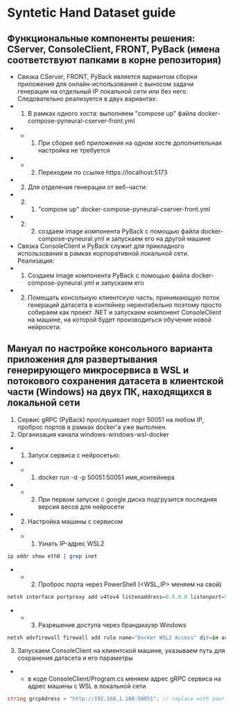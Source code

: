 # Syntetic Hand Dataset guide
## Функциональные компоненты решения: CServer, ConsoleClient, FRONT, PyBack (имена соответствуют папками в корне репозитория)
- Связка CServer, FRONT, PyBack является вариантом сборки приложения для онлайн-использования с выносом задачи генерации на отдельный IP локальной сети или без него. Следовательно реализуется в двух вариантах:
- 1. В рамках одного хоста: выполняем "compose up" файла docker-compose-pyneural-cserver-front.yml
- - 1. При сборке веб приложения на одном хосте дополнительная настройка не требуется
- - 2. Переходим по ссылке https://localhost:5173
- 2. Для отделения генерации от веб-части: 
- 2. 1. "compose up" docker-compose-pyneural-cserver-front.yml
- 2. 2. создаем image компонента PyBack с помощью файла docker-compose-pyneural.yml и запускаем его на другой машине
- Связка ConsoleClient и PyBack служит для прикладного использования в рамках корпоративной локальной сети. Реализация:
- 1. Создаем image компонента PyBack с помощью файла docker-compose-pyneural.yml и запускаем его
- 2. Помещать консольную клиентскую часть, принимающую поток генераций датасета в контейнер нерентабельно поэтому просто собираем как проект .NET и запускаем компонент ConsoleClient на машине, на которой будет производиться обучение новой нейросети.
## Мануал по настройке консольного варианта приложения для развертывания генерирующего микросервиса в WSL и потокового сохранения датасета в клиентской части (Windows) на двух ПК, находящихся в локальной сети
1. Сервис gRPC (PyBack) прослушивает порт 50051 на любом IP, проброс портов в рамках docker'а уже выполнен.
2. Организация канала windows-windows-wsl-docker
- 1. Запуск сервиса с нейросетью:
- - 1. docker run -d -p 50051:50051 имя_контейнера
- - 2. При первом запуске с google диска подгрузится последняя версия весов для нейросети
- 2. Настройка машины с сервисом
- - 1. Узнать IP-адрес WSL2 
``` bash
ip addr show eth0 | grep inet
```
- - 2. Проброс порта через PowerShell (<WSL_IP> меняем на свой)
``` PowerShell
netsh interface portproxy add v4tov4 listenaddress=0.0.0.0 listenport=50051 connectaddress=<WSL_IP> connectport=50051
```
- - 3. Разрешение доступа через брандмауэр Windows
``` PowerShell
netsh advfirewall firewall add rule name="Docker WSL2 Access" dir=in action=allow protocol=TCP localport=50051
```
3. Запускаем ConsoleClient на клиентской машине, указываем путь для сохранения датасета и его параметры
- - в коде ConsoleClient/Program.cs меняем адрес gRPC сервиса на адрес машины с WSL в локальной сети
``` C#
string grcpAdress = "http://192.168.1.100:50051"; // replace with your gRPC server address
```

